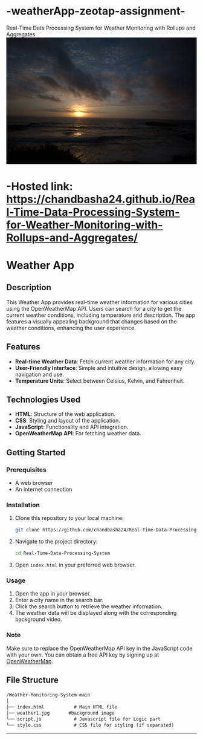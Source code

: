 # -weatherApp-zeotap-assignment-
Real-Time Data Processing System for Weather Monitoring with Rollups and Aggregates
<img width="960" alt="image" src="/weather1.jpg">

# -Hosted link: https://chandbasha24.github.io/Real-Time-Data-Processing-System-for-Weather-Monitoring-with-Rollups-and-Aggregates/
# Weather App

## Description
This Weather App provides real-time weather information for various cities using the OpenWeatherMap API. Users can search for a city to get the current weather conditions, including temperature and description. The app features a visually appealing background that changes based on the weather conditions, enhancing the user experience.

## Features
- **Real-time Weather Data**: Fetch current weather information for any city.
- **User-Friendly Interface**: Simple and intuitive design, allowing easy navigation and use.
- **Temperature Units**: Select between Celsius, Kelvin, and Fahrenheit.

## Technologies Used
- **HTML**: Structure of the web application.
- **CSS**: Styling and layout of the application.
- **JavaScript**: Functionality and API integration.
- **OpenWeatherMap API**: For fetching weather data.

## Getting Started
### Prerequisites
- A web browser
- An internet connection

### Installation
1. Clone this repository to your local machine:
   ```bash
   git clone https://github.com/chandbasha24/Real-Time-Data-Processing-System-for-Weather-Monitoring-with-Rollups-and-Aggregates
   ```
2. Navigate to the project directory:
   ```bash
   cd Real-Time-Data-Processing-System
   ```
3. Open `index.html` in your preferred web browser.

### Usage
1. Open the app in your browser.
2. Enter a city name in the search bar.
3. Click the search button to retrieve the weather information.
4. The weather data will be displayed along with the corresponding background video.

### Note
Make sure to replace the OpenWeatherMap API key in the JavaScript code with your own. You can obtain a free API key by signing up at [OpenWeatherMap](https://openweathermap.org/).

## File Structure
```
/Weather-Monitoring-System-main
│
├── index.html           # Main HTML file       
│── weather1.jpg       #background image
└── script.js            # Javascript file for Logic part  
└── style.css            # CSS file for styling (if separated)
```



---

